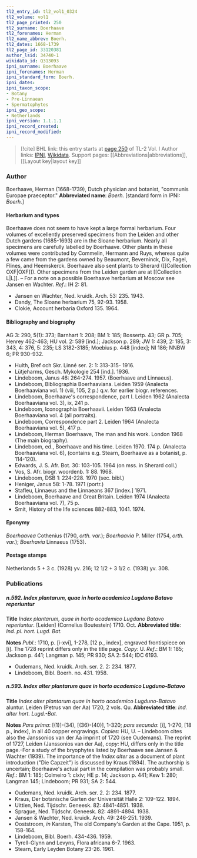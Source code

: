 ```yaml
---
tl2_entry_id: tl2_vol1_0324
tl2_volume: vol1
tl2_page_printed: 250
tl2_surname: Boerhaave
tl2_forenames: Herman
tl2_name_abbrev: Boerh.
tl2_dates: 1668-1739
tl2_page_id: 33120381
author_lsid: 34740-1
wikidata_id: Q313093
ipni_surname: Boerhaave
ipni_forenames: Herman
ipni_standard_form: Boerh.
ipni_dates: 
ipni_taxon_scope: 
- Botany
- Pre-Linnaean
- Spermatophytes
ipni_geo_scope: 
- Netherlands
ipni_version: 1.1.1.1
ipni_record_created: 
ipni_record_modified:
---
```


> [!cite] BHL link: this entry starts at [page 250](https://www.biodiversitylibrary.org/page/33120381) of TL-2 Vol. I
> Author links: [IPNI](https://www.ipni.org/a/34740-1), [Wikidata](https://www.wikidata.org/wiki/Q313093). Support pages: [[Abbreviations|abbreviations]], [[Layout key|layout key]]

### Author

Boerhaave, Herman (1668-1739), Dutch physician and botanist, "communis Europae praeceptor." 
**Abbreviated name**: *Boerh.* \[standard form in IPNI: *Boerh.*\]

#### Herbarium and types

Boerhaave does not seem to have kept a large formal herbarium. Four volumes of excellently preserved specimens from the Leiden and other Dutch gardens (1685-1693) are in the Sloane herbarium. Nearly all specimens are carefully labelled by Boerhaave. Other plants in these volumes were contributed by Commelin, Hermann and Ruys, whereas quite a few came from the gardens owned by Beaumont, Beverninck, Dix, Fagel, Flines, and Heemskerck. Boerhaave also sent plants to Sherard ([[Collection OXF|OXF]]). Other specimens from the Leiden garden are at [[Collection L|L]]. – For a note on a possible Boerhaave herbarium at Moscow see Jansen en Wachter.
*Ref*.: IH 2: 81.
- Jansen en Wachter, Ned. kruidk. Arch. 53: 235. 1943.
- Dandy, The Sloane herbarium 75, 92-93. 1958.
- Clokie, Account herbaria Oxford 135. 1964.

#### Bibliography and biography

AG 3: 290, 5(1): 373; Barnhart 1: 208; BM 1: 185; Bossertp. 43; GR p. 705; Henrey 462-463; HU vol. 2: 589 \[ind.\]; Jackson p. 289; JW 1: 439, 2: 185, 3: 343, 4: 376, 5: 235; LS 3182-3185; Moebius p. 448 \[index\]; NI 186; NNBW 6; PR 930-932.
- Hulth, Bref och Skr. Linné ser. 2: 1: 313-315- 1916.
- Lütjeharms, Gesch. Mykologie 254 \[ind.\]. 1936.
- Lindeboom, Janus 46: 264-274. 1957. (Boerhaave and Linnaeus).
- Lindeboom, Bibliographia Boerhaaviana. Leiden 1959 (Analecta Boerhaaviana vol. 1) (viii, 105, 2 p.) q.v. for earlier biogr. references.
- Lindeboom, Boerhaave's correspondence, part I. Leiden 1962 (Analecta Boerhaaviana vol. 3), ix, 241 p.
- Lindeboom, Iconographia Boerhaavii. Leiden 1963 (Analecta Boerhaaviana vol. 4 (all portraits).
- Lindeboom, Correspondence part 2. Leiden 1964 (Analecta Boerhaaviana vol. 5), 417 p.
- Lindeboom, Herman Boerhaave, The man and his work. London 1968 (The main biography).
- Lindeboom, ed., Boerhaave and his time. Leiden 1970. 174 p. (Analecta Boerhaaviana vol. 6), (contains e.g. Stearn, Boerhaave as a botanist, p. 114-120).
- Edwards, J. S. Afr. Bot. 30: 103-105. 1964 (on mss. in Sherard coll.)
- Vos, S. Afr. biogr. woordenb. 1: 88. 1968.
- Lindeboom, DSB 1: 224-228. 1970 (sec. bibl.)
- Heniger, Janus 58: 1-78. 1971 (portr.)
- Stafleu, Linnaeus and the Linnaeans 367 \[index.\] 1971.
- Lindeboom, Boerhaave and Great Britain. Leiden 1974 (Analecta Boerhaaviana vol. 7), 75 p.
- Smit, History of the life sciences 882-883, 1041. 1974.

#### Eponymy

*Boerhaavea* Cothenius (1790, *orth. var.*); *Boerhaavia* P. Miller (1754, *orth. var.*); *Boerhavia* Linnaeus (1753).

#### Postage stamps

Netherlands 5 + 3 c. (1928) yv. 216; 12 1/2 + 3 1/2 c. (1938) yv. 308.

### Publications

##### n.592. Index plantarum, quae in horto academico Lugdano Batavo reperiuntur

**Title**
*Index plantarum, quae in horto academico Lugdano Batavo reperiuntur*. \[Leiden\] (Cornelius Boutestein) 1710. Oct.
**Abbreviated title**: *Ind. pl. hort. Lugd. Bat.*

**Notes**
*Publ*.: 1710, p. \[i-xvi\], 1-278, \[12 p., index\], engraved frontispiece on \[i\]. The 1728 reprint differs only in the title page. *Copy*: U.
*Ref*.: BM 1: 185; Jackson p. 441; Langman p. 145; PR 930; SA 2: 544; IDC 6193.
- Oudemans, Ned. kruidk. Arch. ser. 2. 2: 234. 1877.
- Lindeboom, Bibl. Boerh. no. 431. 1958.

##### n.593. Index alter plantarum quae in horto academico Lugduno-Batavo

**Title**
*Index alter plantarum quae in horto academico Lugduno-Batavo* aluntur. Leiden (Petrus van der Aa) 1720, 2 vols. Qu.
**Abbreviated title**: *Ind. alter hort. Lugd.-Bat.*

**Notes**
*Pars prima*: \[(1)\]-(34), \[(36)-(40)\], 1-320; *pars secunda*: \[i\], 1-270, \[18 p., index\], in all 40 copper engravings. *Copies*: HU, U. – Lindeboom cites also the Janssonios van der Aa imprint of 1720 (see Oudemans). The reprint of 1727, Leiden (Janssonios van der Aa), *copy*: HU, differs only in the title page.–For a study of the bryophytes listed by Boerhaave see Jansen & Wachter (1939). The importance of the *Index alter* as a document of plant introduction ("Die Capzeit") is discussed by Kraus (1894). The authorship is uncertain; Boerhaave's actual part in the compilation was probably small.
*Ref*.: BM 1: 185; Colmeiro 1: clxiv; HE p. 14; Jackson p. 441; Kew 1: 280; Langman 145; Lindeboom; PR 931; SA 2: 544.
- Oudemans, Ned. kruidk. Arch. ser. 2. 2: 234. 1877.
- Kraus, Der botanische Garten der Universität Halle 2: 109-122. 1894.
- Uittien, Ned. Tijdschr. Geneesk. 82: 4841-4851. 1938.
- Sprague, Ned. Tijdschr. Geneesk. 82: 4891-4894. 1938.
- Jansen & Wachter, Ned. kruidk. Arch. 49: 246-251. 1939.
- Ooststroom, *in* Karsten, The old Company's Garden at the Cape. 1951, p. 158-164.
- Lindeboom, Bibl. Boerh. 434-436. 1959.
- Tyrell-Glynn and Levyns, Flora africana 6-7. 1963.
- Stearn, Early Leyden Botany 23-26. 1961.

